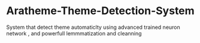 # Aratheme-Theme-Detection-System
System that detect theme automaticlty using advanced trained neuron network , and powerfull lemmmatization and cleanning
